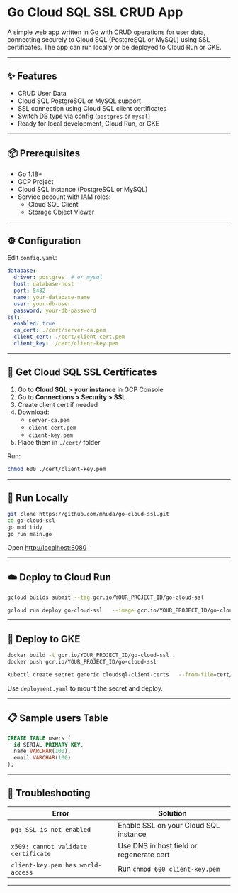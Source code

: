 # Go Cloud SQL SSL CRUD App

A simple web app written in Go with CRUD operations for user data, connecting securely to Cloud SQL (PostgreSQL or MySQL) using SSL certificates. The app can run locally or be deployed to Cloud Run or GKE.

---

## ✨ Features

- CRUD User Data
- Cloud SQL PostgreSQL or MySQL support
- SSL connection using Cloud SQL client certificates
- Switch DB type via config (`postgres` or `mysql`)
- Ready for local development, Cloud Run, or GKE

---

## 📦 Prerequisites

- Go 1.18+
- GCP Project
- Cloud SQL instance (PostgreSQL or MySQL)
- Service account with IAM roles:
  - Cloud SQL Client
  - Storage Object Viewer

---

## ⚙️ Configuration

Edit `config.yaml`:

```yaml
database:
  driver: postgres  # or mysql
  host: database-host
  port: 5432
  name: your-database-name
  user: your-db-user
  password: your-db-password
ssl:
  enabled: true
  ca_cert: ./cert/server-ca.pem
  client_cert: ./cert/client-cert.pem
  client_key: ./cert/client-key.pem
```

---

## 🔐 Get Cloud SQL SSL Certificates

1. Go to **Cloud SQL > your instance** in GCP Console
2. Go to **Connections > Security > SSL**
3. Create client cert if needed
4. Download:
   - `server-ca.pem`
   - `client-cert.pem`
   - `client-key.pem`
5. Place them in `./cert/` folder

Run:
```bash
chmod 600 ./cert/client-key.pem
```

---

## 🚀 Run Locally

```bash
git clone https://github.com/mhuda/go-cloud-ssl.git
cd go-cloud-ssl
go mod tidy
go run main.go
```

Open [http://localhost:8080](http://localhost:8080)

---

## ☁️ Deploy to Cloud Run

```bash
gcloud builds submit --tag gcr.io/YOUR_PROJECT_ID/go-cloud-ssl

gcloud run deploy go-cloud-ssl   --image gcr.io/YOUR_PROJECT_ID/go-cloud-ssl   --region asia-southeast2   --add-cloudsql-instances YOUR_PROJECT_ID:asia-southeast2:your-instance   --set-env-vars INSTANCE_CONNECTION_NAME=YOUR_PROJECT_ID:asia-southeast2:your-instance   --allow-unauthenticated
```

---

## 🐳 Deploy to GKE

```bash
docker build -t gcr.io/YOUR_PROJECT_ID/go-cloud-ssl .
docker push gcr.io/YOUR_PROJECT_ID/go-cloud-ssl

kubectl create secret generic cloudsql-client-certs   --from-file=cert/server-ca.pem   --from-file=cert/client-cert.pem   --from-file=cert/client-key.pem
```

Use `deployment.yaml` to mount the secret and deploy.

---

## 📋 Sample users Table

```sql
CREATE TABLE users (
  id SERIAL PRIMARY KEY,
  name VARCHAR(100),
  email VARCHAR(100)
);
```

---

## 🔧 Troubleshooting

| Error | Solution |
|-------|----------|
| `pq: SSL is not enabled` | Enable SSL on your Cloud SQL instance |
| `x509: cannot validate certificate` | Use DNS in host field or regenerate cert |
| `client-key.pem has world-access` | Run `chmod 600 client-key.pem` |

---